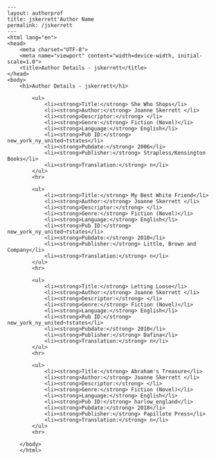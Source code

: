 
    ---
    layout: authorprof
    title: jskerrett'Author Name 
    permalink: /jskerrett
    ---
    <html lang="en">
    <head>
        <meta charset="UTF-8">
        <meta name="viewport" content="width=device-width, initial-scale=1.0">
        <title>Author Details - jskerrett</title>
    </head>
    <body>
        <h1>Author Details - jskerrett</h1>
        
            <ul>
                <li><strong>Title:</strong> She Who Shops</li>
                <li><strong>Author:</strong> Joanne Skerrett </li>
                <li><strong>Descriptor:</strong> </li>
                <li><strong>Genre:</strong> Fiction (Novel)</li>
                <li><strong>Language:</strong> English</li>
                <li><strong>Pub ID:</strong> new_york_ny_united¬†states</li>
                <li><strong>Pubdate:</strong> 2006</li>
                <li><strong>Publisher:</strong> Strapless/Kensington Books</li>
                <li><strong>Translation:</strong> n</li>
            </ul>
            <hr>
            
            <ul>
                <li><strong>Title:</strong> My Best White Friend</li>
                <li><strong>Author:</strong> Joanne Skerrett </li>
                <li><strong>Descriptor:</strong> </li>
                <li><strong>Genre:</strong> Fiction (Novel)</li>
                <li><strong>Language:</strong> English</li>
                <li><strong>Pub ID:</strong> new_york_ny_united¬†states</li>
                <li><strong>Pubdate:</strong> 2010</li>
                <li><strong>Publisher:</strong> Little, Brown and Company</li>
                <li><strong>Translation:</strong> n</li>
            </ul>
            <hr>
            
            <ul>
                <li><strong>Title:</strong> Letting Loose</li>
                <li><strong>Author:</strong> Joanne Skerrett </li>
                <li><strong>Descriptor:</strong> </li>
                <li><strong>Genre:</strong> Fiction (Novel)</li>
                <li><strong>Language:</strong> English</li>
                <li><strong>Pub ID:</strong> new_york_ny_united¬†states</li>
                <li><strong>Pubdate:</strong> 2010</li>
                <li><strong>Publisher:</strong> Dafina</li>
                <li><strong>Translation:</strong> n</li>
            </ul>
            <hr>
            
            <ul>
                <li><strong>Title:</strong> Abraham's Treasure</li>
                <li><strong>Author:</strong> Joanne Skerrett </li>
                <li><strong>Descriptor:</strong> </li>
                <li><strong>Genre:</strong> Fiction (Novel)</li>
                <li><strong>Language:</strong> English</li>
                <li><strong>Pub ID:</strong> harlow_england</li>
                <li><strong>Pubdate:</strong> 2018</li>
                <li><strong>Publisher:</strong> Papillote Press</li>
                <li><strong>Translation:</strong> n</li>
            </ul>
            <hr>
            
        </body>
        </html>
        